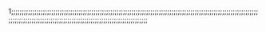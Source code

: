 1;;;;;;;;;;;;;;;;;;;;;;;;;;;;;;;;;;;;;;;;;;;;;;;;;;;;;;;;;;;;;;;;;;;;;;;;;;;;;;;;;;;;;;;;;;;;;;;;;;;;;;;;;;;;;;;;;;;;;;;;;;;;;;;;;;;;;;;;;;;;;;;;;;;;;;;;;;;;;;;;;;;;;;;;;;;;;;;;;;;;;;;
